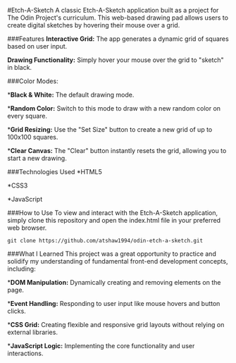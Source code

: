#Etch-A-Sketch
A classic Etch-A-Sketch application built as a project for The Odin Project's curriculum. This web-based drawing pad allows users to create digital sketches by hovering their mouse over a grid.

###Features
**Interactive Grid:** The app generates a dynamic grid of squares based on user input.

**Drawing Functionality:** Simply hover your mouse over the grid to "sketch" in black.

###Color Modes:

***Black & White:** The default drawing mode.

***Random Color:** Switch to this mode to draw with a new random color on every square.

***Grid Resizing:** Use the "Set Size" button to create a new grid of up to 100x100 squares.

***Clear Canvas:** The "Clear" button instantly resets the grid, allowing you to start a new drawing.

###Technologies Used
*HTML5

*CSS3

*JavaScript

###How to Use
To view and interact with the Etch-A-Sketch application, simply clone this repository and open the index.html file in your preferred web browser.

```
git clone https://github.com/atshaw1994/odin-etch-a-sketch.git
```

###What I Learned
This project was a great opportunity to practice and solidify my understanding of fundamental front-end development concepts, including:

***DOM Manipulation:** Dynamically creating and removing elements on the page.

***Event Handling:** Responding to user input like mouse hovers and button clicks.

***CSS Grid:** Creating flexible and responsive grid layouts without relying on external libraries.

***JavaScript Logic:** Implementing the core functionality and user interactions.